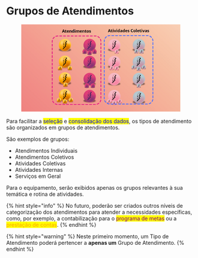 # Grupos de Atendimentos

<figure><img src="../../.gitbook/assets/image (6) (1).png" alt=""><figcaption></figcaption></figure>

Para facilitar a <mark style="color:blue;">seleção</mark> e <mark style="color:blue;">consolidação dos dados</mark>, os tipos de atendimento são organizados em grupos de atendimentos.

São exemplos de grupos:

* Atendimentos Individuais
* Atendimentos Coletivos
* Atividades Coletivas
* Atividades Internas
* Serviços em Geral

Para o equipamento, serão exibidos apenas os grupos relevantes à sua temática e rotina de atividades.

{% hint style="info" %}
No futuro, poderão ser criados outros níveis de categorização dos atendimentos para atender a necessidades específicas, como, por exemplo, a contabilização para o <mark style="color:purple;">programa de metas</mark> ou a <mark style="color:orange;">prestação de contas</mark>.
{% endhint %}

{% hint style="warning" %}
Neste primeiro momento, um Tipo de Atendimento poderá pertencer a **apenas um** Grupo de Atendimento.
{% endhint %}
